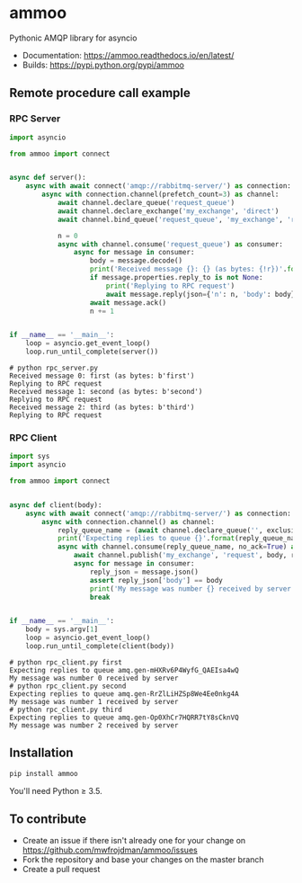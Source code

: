 # ammoo
Pythonic AMQP library for asyncio

* Documentation: https://ammoo.readthedocs.io/en/latest/
* Builds: https://pypi.python.org/pypi/ammoo

## Remote procedure call example

### RPC Server

```python
import asyncio

from ammoo import connect


async def server():
    async with await connect('amqp://rabbitmq-server/') as connection:
        async with connection.channel(prefetch_count=3) as channel:
            await channel.declare_queue('request_queue')
            await channel.declare_exchange('my_exchange', 'direct')
            await channel.bind_queue('request_queue', 'my_exchange', 'request')

            n = 0
            async with channel.consume('request_queue') as consumer:
                async for message in consumer:
                    body = message.decode()
                    print('Received message {}: {} (as bytes: {!r})'.format(n, body, message.body))
                    if message.properties.reply_to is not None:
                        print('Replying to RPC request')
                        await message.reply(json={'n': n, 'body': body})
                    await message.ack()
                    n += 1


if __name__ == '__main__':
    loop = asyncio.get_event_loop()
    loop.run_until_complete(server())
```

```
# python rpc_server.py
Received message 0: first (as bytes: b'first')
Replying to RPC request
Received message 1: second (as bytes: b'second')
Replying to RPC request
Received message 2: third (as bytes: b'third')
Replying to RPC request
```

### RPC Client

```python
import sys
import asyncio

from ammoo import connect


async def client(body):
    async with await connect('amqp://rabbitmq-server/') as connection:
        async with connection.channel() as channel:
            reply_queue_name = (await channel.declare_queue('', exclusive=True)).queue_name
            print('Expecting replies to queue {}'.format(reply_queue_name))
            async with channel.consume(reply_queue_name, no_ack=True) as consumer:
                await channel.publish('my_exchange', 'request', body, reply_to=reply_queue_name)
                async for message in consumer:
                    reply_json = message.json()
                    assert reply_json['body'] == body
                    print('My message was number {} received by server'.format(reply_json['n']))
                    break


if __name__ == '__main__':
    body = sys.argv[1]
    loop = asyncio.get_event_loop()
    loop.run_until_complete(client(body))
```

```
# python rpc_client.py first
Expecting replies to queue amq.gen-mHXRv6P4WyfG_QAEIsa4wQ
My message was number 0 received by server
# python rpc_client.py second
Expecting replies to queue amq.gen-RrZlLiHZSp8We4Ee0nkg4A
My message was number 1 received by server
# python rpc_client.py third
Expecting replies to queue amq.gen-Op0XhCr7HQRR7tY8sCknVQ
My message was number 2 received by server
```

## Installation

```bash
pip install ammoo
```

You'll need Python ≥ 3.5.

## To contribute
* Create an issue if there isn't already one for your change on https://github.com/mwfrojdman/ammoo/issues
* Fork the repository and base your changes on the master branch
* Create a pull request
